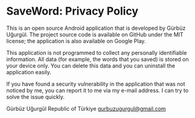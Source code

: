 # SaveWord: Privacy Policy

This is an open source Android application that is developed by Gürbüz Uğurgül. The project source code is available on GitHub under the MIT license; the application is also available on Google Play.

This application is not programmed to collect any personally identifiable information. All data (for example, the words that you saved) is stored on your device only. You can delete this data and you can uninstall the application easily.

If you have found a security vulnerability in the application that was not noticed by me, you can report it to me via my e-mail address. I can try to solve the issue quickly.

Gürbüz Uğurgül
Republic of Türkiye
gurbuzugurgul@gmail.com